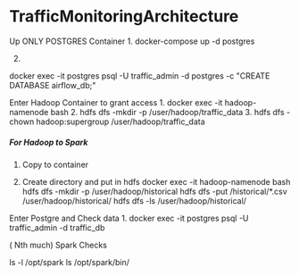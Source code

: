 # TrafficMonitoringArchitecture



Up ONLY POSTGRES Container
1. 
docker-compose up -d postgres

2. 
docker exec -it postgres psql -U traffic_admin -d postgres -c "CREATE DATABASE airflow_db;"



Enter Hadoop Container to grant access 
1. 
docker exec -it hadoop-namenode bash
2. 
hdfs dfs -mkdir -p /user/hadoop/traffic_data
3. 
hdfs dfs -chown hadoop:supergroup /user/hadoop/traffic_data



##### For Hadoop to Spark
1. Copy to container


2. Create directory and put in hdfs
docker exec -it hadoop-namenode bash
hdfs dfs -mkdir -p /user/hadoop/historical
hdfs dfs -put /historical/*.csv /user/hadoop/historical/
hdfs dfs -ls /user/hadoop/historical/ 


    

Enter Postgre and Check data
1. 
docker exec -it postgres psql -U traffic_admin -d traffic_db



( Nth much)
Spark Checks

ls -l /opt/spark
ls /opt/spark/bin/


